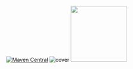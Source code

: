 [![Maven Central](https://img.shields.io/maven-central/v/com.nomanr/lumo)](https://search.maven.org/artifact/com.nomanr/lumo)
![cover](https://github.com/user-attachments/assets/2fd3d27f-7cea-4b64-a9d7-16313d772402)
<img src="https://github.com/user-attachments/assets/505530d4-3174-4e02-8013-53bd5ce7b7ef" width="150">
